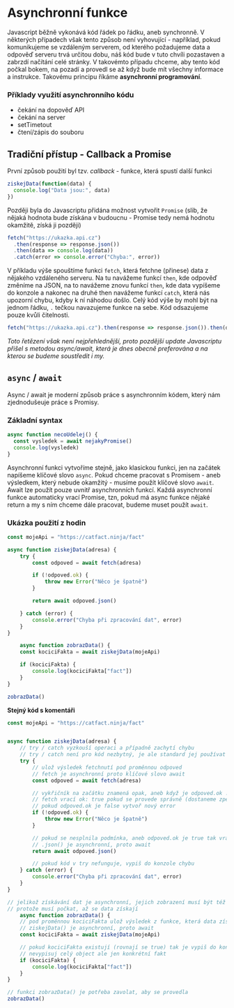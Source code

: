 # Asynchronní funkce

Javascript běžně vykonává kód řádek po řádku, aneb synchronně. V některých případech však tento způsob není vyhovující - například, pokud komunikujeme se vzdáleným serverem, od kterého požadujeme data a odpověď serveru trvá určitou dobu, náš kód bude v tuto chvíli pozastaven a zabrzdí načítání celé stránky. V takovémto případu chceme, aby tento kód počkal bokem, na pozadí a provedl se až když bude mít všechny informace a instrukce. Takovému principu říkáme **asynchronní programování**.

### Příklady využití asynchronního kódu

* čekání na dopověď API
* čekání na server
* setTimetout
* čtení/zápis do souboru

## Tradiční přístup - Callback a Promise

První způsob použití byl tzv. *callback* - funkce, která spustí další funkci

```js
ziskejData(function(data) {
  console.log("Data jsou:", data)
})
```
Později byla do Javascriptu přidána možnost vytvořit `Promise` (slib, že nějaká hodnota bude získána v budoucnu - Promise tedy nemá hodnotu okamžitě, získá ji později)


```js
fetch("https://ukazka.api.cz")
  .then(response => response.json())
  .then(data => console.log(data))
  .catch(error => console.error("Chyba:", error))
```

V příkladu výše spouštíme funkci `fetch`, která fetchne (přinese) data z nějakého vzdáleného serveru. Na tu navážeme funkcí `then`, kde odpověď změníme na JSON, na to navážeme znovu funkcí `then`, kde data vypíšeme do konzole a nakonec na druhé then navážeme funkcí `catch`, která nás upozorní chybu, kdyby k ní náhodou došlo.
Celý kód výše by mohl být na jednom řádku, `.` tečkou navazujeme funkce na sebe. Kód odsazujeme pouze kvůli čitelnosti.

```js
fetch("https://ukazka.api.cz").then(response => response.json()).then(data => console.log(data)).catch(error => console.error("Chyba:", error))
```

*Toto řetězení však není nejpřehlednější, proto pozdější update Javascriptu přišel s metodou async/await, která je dnes obecně preferována a na kterou se budeme soustředit i my.*

## `async` / `await`

Async / await je moderní způsob práce s asynchronním kódem, který nám zjednodušeuje práce s Promisy.

### Základní syntax

```js
async function necoUdelej() {
  const vysledek = await nejakyPromise()
  console.log(vysledek)
}
```

Asynchronní funkci vytvoříme stejně, jako klasickou funkci, jen na začátek napíšeme klíčové slovo `async`.
Pokud chceme pracovat s Promisem - aneb výsledkem, který nebude okamžitý - musíme použít klíčové slovo `await`. Await lze použít pouze uvnitř asynchronních funkcí.
Každá asynchronní funkce automaticky vrací Promise, tzn, pokud má async funkce nějaké return a my s ním chceme dále pracovat, budeme muset použít `await`.


### Ukázka použití z hodin

```js
const mojeApi = "https://catfact.ninja/fact"

async function ziskejData(adresa) {
    try {
        const odpoved = await fetch(adresa)

        if (!odpoved.ok) {
            throw new Error("Něco je špatně")
        }

        return await odpoved.json()

    } catch (error) {
        console.error("Chyba při zpracování dat", error)
    }
}

    async function zobrazData() {
    const kociciFakta = await ziskejData(mojeApi)

    if (kociciFakta) {
        console.log(kociciFakta["fact"])
    }
}

zobrazData()

```

**Stejný kód s komentáři**

```js
const mojeApi = "https://catfact.ninja/fact"


async function ziskejData(adresa) {
    // try / catch vyzkouší operaci a případně zachytí chybu
    // try / catch není pro kód nezbytný, je ale standard jej používat
    try {
        // ulož výsledek fetchnutí pod proměnnou odpoved
        // fetch je asynchronní proto klíčové slovo await
        const odpoved = await fetch(adresa)

        // vykřičník na začátku znamená opak, aneb když je odpoved.ok !== true
        // fetch vrací ok: true pokud se provede správně (dostaneme zpět 200 ok)
        // pokud odpoved.ok je false vytvoř nový error
        if (!odpoved.ok) {
            throw new Error("Něco je špatně")
        }

        // pokud se nesplnila podmínka, aneb odpoved.ok je true tak vrať odpověď převedenou z jsonu
        // .json() je asynchronní, proto await
        return await odpoved.json()

        // pokud kód v try nefunguje, vypiš do konzole chybu
    } catch (error) {
        console.error("Chyba při zpracování dat", error)
    }
}

// jelikož získávání dat je asynchronní, jejich zobrazení musí být též asynchronní
// protože musí počkat, až se data získají
    async function zobrazData() {
    // pod proměnnou kociciFakta ulož výsledek z funkce, která data získává
    // ziskejData() je asynchronní, proto await
    const kociciFakta = await ziskejData(mojeApi)

    // pokud kociciFakta existují (rovnají se true) tak je vypiš do konzole
    // nevypisuj celý object ale jen konkrétní fakt
    if (kociciFakta) {
        console.log(kociciFakta["fact"])
    }
}

// funkci zobrazData() je potřeba zavolat, aby se provedla
zobrazData()
```